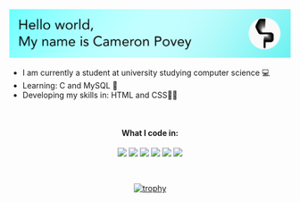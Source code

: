<img src="https://github.com/cameronpovey/cameronpovey/blob/9cdc39b6db0c5daac901e5fd725d77a083b27043/banner.png">

 - I am currently a student at university studying computer science 💻
 - Learning: C and MySQL 📃
 - Developing my skills in: HTML and CSS👨‍💻

<div align="center">
<br>
<h4>What I code in:</h4>
<p>
<img src="https://cdn-icons-png.flaticon.com/512/1051/1051277.png" width="30">
<img src="https://cdn-icons-png.flaticon.com/512/732/732190.png" width="30">
<img src="https://cdn-icons-png.flaticon.com/512/5968/5968350.png" width="30">
<img src="https://cdn-icons.flaticon.com/png/512/3097/premium/3097008.png?token=exp=1636901879~hmac=6cf113dc4ac7d79488a6c4b80645564d" width="30">
<img src="https://cdn-icons-png.flaticon.com/512/74/74897.png" width="30">
<img src="https://cdn-icons-png.flaticon.com/512/376/376105.png" width="30">
</p>
<br>

[![trophy](https://github-profile-trophy.vercel.app/?username=cameronpovey&row=1)](https://github.com/ryo-ma/github-profile-trophy)
</div>
